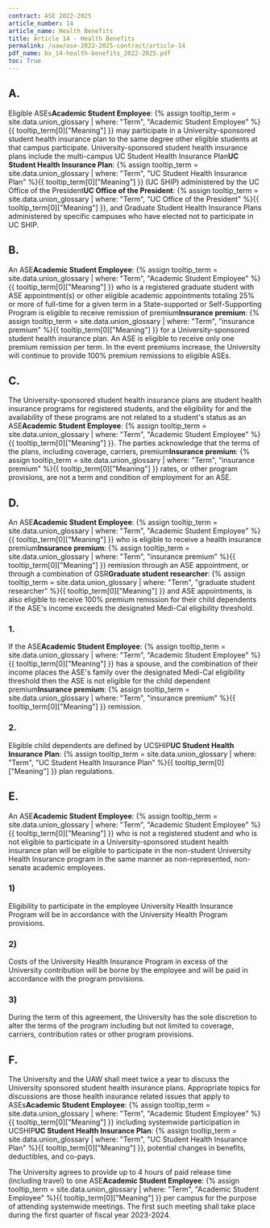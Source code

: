 ```yaml
---
contract: ASE 2022-2025
article_number: 14
article_name: Health Benefits 
title: Article 14 - Health Benefits 
permalink: /uaw/ase-2022-2025-contract/article-14
pdf_name: bx_14-health-benefits_2022-2025.pdf
toc: True
---
```



<div class="lvl2"><h2 class="inline-header">A.</h2> Eligible <span class="tooltip">ASEs<span class="tooltip-text"><b>Academic Student Employee</b>: {% assign tooltip_term = site.data.union_glossary | where: "Term", "Academic Student Employee" %}{{ tooltip_term[0]["Meaning"] }}</span></span> may participate in a University-sponsored student health insurance plan to the same degree other eligible students at that campus participate. University-sponsored student health insurance plans include the multi-campus <span class="tooltip">UC Student Health Insurance Plan<span class="tooltip-text"><b>UC Student Health Insurance Plan</b>: {% assign tooltip_term = site.data.union_glossary | where: "Term", "UC Student Health Insurance Plan" %}{{ tooltip_term[0]["Meaning"] }}</span></span> (UC SHIP) administered by the <span class="tooltip">UC Office of the President<span class="tooltip-text"><b>UC Office of the President</b>: {% assign tooltip_term = site.data.union_glossary | where: "Term", "UC Office of the President" %}{{ tooltip_term[0]["Meaning"] }}</span></span>, and Graduate Student Health Insurance Plans administered by specific campuses who have elected not to participate in UC SHIP.
</div><!-- End of level 2: A.-->
<div class="lvl2"><h2 class="inline-header">B.</h2> An <span class="tooltip">ASE<span class="tooltip-text"><b>Academic Student Employee</b>: {% assign tooltip_term = site.data.union_glossary | where: "Term", "Academic Student Employee" %}{{ tooltip_term[0]["Meaning"] }}</span></span> who is a registered graduate student with ASE appointment(s) or other eligible academic appointments totaling 25% or more of full-time for a given term in a State-supported or Self-Supporting Program is eligible to receive remission of <span class="tooltip">premium<span class="tooltip-text"><b>Insurance premium</b>: {% assign tooltip_term = site.data.union_glossary | where: "Term", "insurance premium" %}{{ tooltip_term[0]["Meaning"] }}</span></span> for a University-sponsored student health insurance plan. An ASE is eligible to receive only one premium remission per term. In the event premiums increase, the University will continue to provide 100% premium remissions to eligible ASEs.
</div><!-- End of level 2: B.-->
<div class="lvl2"><h2 class="inline-header">C.</h2> The University-sponsored student health insurance plans are student health insurance programs for registered students, and the eligibility for and the availability of these programs are not related to a student's status as an <span class="tooltip">ASE<span class="tooltip-text"><b>Academic Student Employee</b>: {% assign tooltip_term = site.data.union_glossary | where: "Term", "Academic Student Employee" %}{{ tooltip_term[0]["Meaning"] }}</span></span>. The parties acknowledge that the terms of the plans, including coverage, carriers, <span class="tooltip">premium<span class="tooltip-text"><b>Insurance premium</b>: {% assign tooltip_term = site.data.union_glossary | where: "Term", "insurance premium" %}{{ tooltip_term[0]["Meaning"] }}</span></span> rates, or other program provisions, are not a term and condition of employment for an ASE.
</div><!-- End of level 2: C.-->
<div class="lvl2"><h2 class="inline-header">D.</h2> An <span class="tooltip">ASE<span class="tooltip-text"><b>Academic Student Employee</b>: {% assign tooltip_term = site.data.union_glossary | where: "Term", "Academic Student Employee" %}{{ tooltip_term[0]["Meaning"] }}</span></span> who is eligible to receive a health <span class="tooltip">insurance premium<span class="tooltip-text"><b>Insurance premium</b>: {% assign tooltip_term = site.data.union_glossary | where: "Term", "insurance premium" %}{{ tooltip_term[0]["Meaning"] }}</span></span> remission through an ASE appointment, or through a combination of <span class="tooltip">GSR<span class="tooltip-text"><b>Graduate student researcher</b>: {% assign tooltip_term = site.data.union_glossary | where: "Term", "graduate student researcher" %}{{ tooltip_term[0]["Meaning"] }}</span></span> and ASE appointments, is also eligible to receive 100% premium remission for their child dependents if the ASE's income exceeds the designated Medi-Cal eligibility threshold.

<div class="lvl3"><h3 class="inline-header">1.</h3> If the <span class="tooltip">ASE<span class="tooltip-text"><b>Academic Student Employee</b>: {% assign tooltip_term = site.data.union_glossary | where: "Term", "Academic Student Employee" %}{{ tooltip_term[0]["Meaning"] }}</span></span> has a spouse, and the combination of their income places the ASE's family over the designated Medi-Cal eligibility threshold then the ASE is not eligible for the child dependent <span class="tooltip">premium<span class="tooltip-text"><b>Insurance premium</b>: {% assign tooltip_term = site.data.union_glossary | where: "Term", "insurance premium" %}{{ tooltip_term[0]["Meaning"] }}</span></span> remission.
</div><!-- End of level 3: 1.-->
<div class="lvl3"><h3 class="inline-header">2.</h3> Eligible child dependents are defined by <span class="tooltip">UCSHIP<span class="tooltip-text"><b>UC Student Health Insurance Plan</b>: {% assign tooltip_term = site.data.union_glossary | where: "Term", "UC Student Health Insurance Plan" %}{{ tooltip_term[0]["Meaning"] }}</span></span> plan regulations.
</div><!-- End of level 2: D.-->
</div><!-- End of level 3: 2.-->
<div class="lvl2"><h2 class="inline-header">E.</h2> An <span class="tooltip">ASE<span class="tooltip-text"><b>Academic Student Employee</b>: {% assign tooltip_term = site.data.union_glossary | where: "Term", "Academic Student Employee" %}{{ tooltip_term[0]["Meaning"] }}</span></span> who is not a registered student and who is not eligible to participate in a University-sponsored student health insurance plan will be eligible to participate in the non-student University Health Insurance program in the same manner as non-represented, non-senate academic employees.
<div class="lvl3"><h3 class="inline-header">1)</h3> Eligibility to participate in the employee University Health Insurance Program will be in accordance with the University Health Program provisions.
</div><!-- End of level 3: 1)-->
<div class="lvl3"><h3 class="inline-header">2)</h3> Costs of the University Health Insurance Program in excess of the University contribution will be borne by the employee and will be paid in accordance with the program provisions.
</div><!-- End of level 3: 2)-->
<div class="lvl3"><h3 class="inline-header">3)</h3> During the term of this agreement, the University has the sole discretion to alter the terms of the program including but not limited to coverage, carriers, contribution rates or other program provisions.
</div><!-- End of level 2: E.-->
</div><!-- End of level 3: 3)-->
<div class="lvl2"><h2 class="inline-header">F.</h2> The University and the UAW shall meet twice a year to discuss the University sponsored student health insurance plans. Appropriate topics for discussions are those health insurance related issues that apply to <span class="tooltip">ASEs<span class="tooltip-text"><b>Academic Student Employee</b>: {% assign tooltip_term = site.data.union_glossary | where: "Term", "Academic Student Employee" %}{{ tooltip_term[0]["Meaning"] }}</span></span> including systemwide participation in <span class="tooltip">UCSHIP<span class="tooltip-text"><b>UC Student Health Insurance Plan</b>: {% assign tooltip_term = site.data.union_glossary | where: "Term", "UC Student Health Insurance Plan" %}{{ tooltip_term[0]["Meaning"] }}</span></span>, potential changes in benefits, deductibles, and co-pays.

The University agrees to provide up to 4 hours of paid release time (including travel) to one <span class="tooltip">ASE<span class="tooltip-text"><b>Academic Student Employee</b>: {% assign tooltip_term = site.data.union_glossary | where: "Term", "Academic Student Employee" %}{{ tooltip_term[0]["Meaning"] }}</span></span> per campus for the purpose of attending systemwide meetings. The first such meeting shall take place during the first quarter of fiscal year 2023-2024.

</div><!-- End of level 2: F.-->
